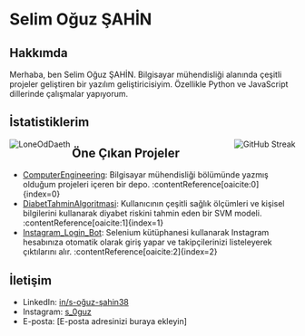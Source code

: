 # Selim Oğuz ŞAHİN

## Hakkımda

Merhaba, ben Selim Oğuz ŞAHİN. Bilgisayar mühendisliği alanında çeşitli projeler geliştiren bir yazılım geliştiricisiyim. Özellikle Python ve JavaScript dillerinde çalışmalar yapıyorum.

## İstatistiklerim

<p align="center">
  <img align="left" src="https://github-readme-stats.vercel.app/api?username=LoneOdDaeth&show_icons=true&locale=en&theme=dark" alt="LoneOdDaeth" />
  <img align="right" src="https://streak-stats.demolab.com?user=LoneOdDaeth&theme=dark&hide_border=true" alt="GitHub Streak" />
</p>

## Öne Çıkan Projeler

- [ComputerEngineering](https://github.com/LoneOdDaeth/ComputerEngineering): Bilgisayar mühendisliği bölümünde yazmış olduğum projeleri içeren bir depo. :contentReference[oaicite:0]{index=0}
- [DiabetTahminAlgoritmasi](https://github.com/LoneOdDaeth/DiabetTahminAlgoritmasi): Kullanıcının çeşitli sağlık ölçümleri ve kişisel bilgilerini kullanarak diyabet riskini tahmin eden bir SVM modeli. :contentReference[oaicite:1]{index=1}
- [Instagram_Login_Bot](https://github.com/LoneOdDaeth/Instagram_Login_Bot): Selenium kütüphanesi kullanarak Instagram hesabınıza otomatik olarak giriş yapar ve takipçilerinizi listeleyerek çıktılarını alır. :contentReference[oaicite:2]{index=2}

## İletişim

- LinkedIn: [in/s-oğuz-şahin38](https://www.linkedin.com/in/s-o%C4%9Fuz-%C5%9Fahin38/)
- Instagram: [s_0guz](https://www.instagram.com/s_0guz/)
- E-posta: [E-posta adresinizi buraya ekleyin]

